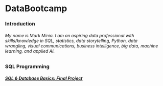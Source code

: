 # DataBootcamp
### Introduction
###### My name is Mark Minia. I am an aspiring data professional with skills/knowledge in SQL, statistics, data storytelling, Python, data wrangling, visual communications, business intelligence, big data, machine learning, and applied AI.
### SQL Programming
##### [SQL & Database Basics: Final Project](https://github.com/MarkMinia/Project1/blob/main/SQL%26Database.md)
